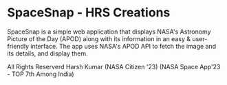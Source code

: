 # SpaceSnap - HRS Creations
SpaceSnap is a simple web application that displays NASA's Astronomy Picture of the Day (APOD) along with its information in an easy &amp; user-friendly interface. The app uses NASA's APOD API to fetch the image and its details, and display them.




All Rights Reserverd 
Harsh Kumar
(NASA Citizen '23)
(NASA Space App'23 - TOP 7th Among India)